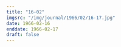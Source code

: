 ```yaml
---
title: "16-02"
imgsrc: "/img/journal/1966/02/16-17.jpg"
date: 1966-02-16
enddate: 1966-02-17
draft: false
---
```


<!-- fix pre-formatted input -->
